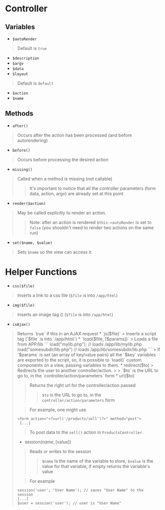# Controller #

## Variables ##
  * `$autoRender`
> Default is `true`
  * `$description`
  * `$argv`
  * `$data`
  * `$layout`
> Default is `default`
  * `$action`
  * `$name`

## Methods ##

  * `after()`
> Occurs after the action has been processed (and before autorendering)
  * `before()`
> Occurs before processing the desired action
  * `missing()`
> Called when a method is missing (not callable)
> > It's important to notice that all the controller parameters (form data, action, argv) are already set at this point
  * `render($action)`

> May be called explicitly to render an action.
> > Note: after an action is rendered `$this->autoRender` is set to `false` (you shouldn't need to render two actions on the same run)
  * `set($name, $value)`

> Sets `$name` so the view can access it.

# Helper Functions #
  * `css($file)`
> Inserts a link to a css file (`$file` is into `/app/html`)
  * `img($file)`
> Inserts an image tag (<img>) (<code>$file</code> is into <code>/app/html</code>)<br>
</li></ul><ul><li><code>isAjax()</code>
</li></ul><blockquote>Returns `true` if this in an AJAX request
  * `js($file)`
> Inserts a script tag (`$file` is into `/app/html`)
  * `load($file, [$params])`
> Loads a file from APP/lib
```
load("mylib.php"); // loads /app/lib/mylib.php
load("somesubdir/lib.php")  // loads /app/lib/somesubdir/lib.php
```
> If `$params` is set (an array of key/value pairs) all the `$key` variables are exported to the script, so, it is possible to `load()` custom components on a view, passing variables to them.
  * redirect($to)
> Redirects the user to another controller/action.
> > `$to` is the URL to go to, in the `controller/action/parameters` form
  * url($to)

> Returns the right url for the controller/action passed
> > `$to` is the URL to go to, in the `controller/action/parameters` form

> For example, one might use
```
<form action="<?=url('/products/sell')?>" method="post">
 [...]
```
> To post data to the `sell()` action in `ProductsController`.
  * session($name, [$value])
> Reads or writes to the session
> > `$name` Is the name of the variable to store, `$value` is the value for that variable, if empty returns the variable's value

> For example
```
session('user', 'User Name'); // saves "User Name" to the session
[...]
$user = session('user'); // user is "User Name"
```